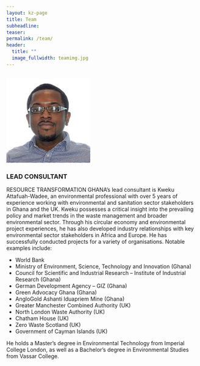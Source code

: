 ```yaml
---
layout: kz-page
title: Team
subheadline:
teaser:
permalink: /team/
header:
  title: ""
  image_fullwidth: teamimg.jpg
---
```



<hr style="height:1px; visibility:hidden;" />
<div class="row">
  <div>
    <div class="medium-4 columns frontpage-widget">
      <a href="https://www.linkedin.com/in/kweku-attafuah-wadee-97328460/"><img src="/images/Profile_Picture.jpg" alt="" ></a>
    </div>
  </div>
</div>

### LEAD CONSULTANT
RESOURCE TRANSFORMATION GHANA’s lead consultant is Kweku Attafuah-Wadee, an environmental professional with over 5 years of experience working with environmental and sanitation sector stakeholders in Ghana and the UK. Kweku possesses a critical insight into the prevailing policy and market trends in the waste management and broader environmental sector. Through his circular economy and environmental project experiences, he has also developed industry relationships with key environmental sector stakeholders in Africa and Europe.
He has successfully conducted projects for a variety of organisations. Notable examples include:
* World Bank
* Ministry of Environment, Science, Technology and Innovation (Ghana)
* Council for Scientific and Industrial Research – Institute of Industrial Research (Ghana)
* German Development Agency – GIZ (Ghana)
* Green Advocacy Ghana (Ghana)
* AngloGold Ashanti Iduapriem Mine (Ghana)
* Greater Manchester Combined Authority (UK)
* North London Waste Authority (UK)
* Chatham House (UK)
* Zero Waste Scotland (UK)
* Government of Cayman Islands (UK)

He holds a Master’s degree in Environmental Technology from Imperial College London, as well as a Bachelor’s degree in Environmental Studies from Vassar College.
